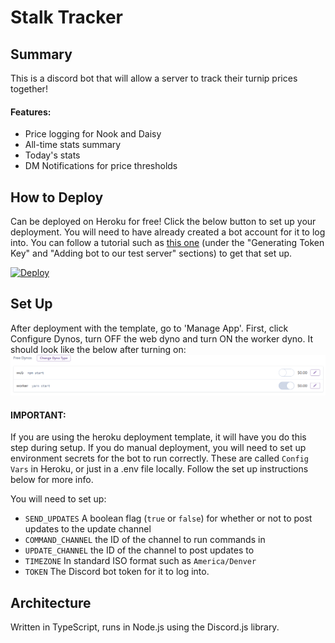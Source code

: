# Stalk Tracker

## Summary

This is a discord bot that will allow a server to track their turnip prices together!

#### Features:
+ Price logging for Nook and Daisy
+ All-time stats summary
+ Today's stats
+ DM Notifications for price thresholds

## How to Deploy

Can be deployed on Heroku for free! Click the below button to set up your deployment. You will need to have already created a bot account for it to log into. You can follow a tutorial such as [this one](https://medium.com/davao-js/2019-tutorial-creating-your-first-simple-discord-bot-47fc836a170b) (under the "Generating Token Key" and "Adding bot to our test server" sections) to get that set up.

[![Deploy](https://www.herokucdn.com/deploy/button.svg)](https://heroku.com/deploy)

## Set Up

After deployment with the template, go to 'Manage App'. First, click Configure Dynos, turn OFF the web dyno and turn ON the worker dyno. It should look like the below after turning on:
![heroku dynos with web off and worker on](./docs/dynos.png)

#### IMPORTANT: 
If you are using the heroku deployment template, it will have you do this step during setup. If you do manual deployment, you will need to set up environment secrets for the bot to run correctly. These are called `Config Vars` in Heroku, or just in a .env file locally. Follow the set up instructions below for more info.

You will need to set up:
+ `SEND_UPDATES` A boolean flag (`true` or `false`) for whether or not to post updates to the update channel
+ `COMMAND_CHANNEL` the ID of the channel to run commands in
+ `UPDATE_CHANNEL` the ID of the channel to post updates to 
+ `TIMEZONE` In standard ISO format such as `America/Denver`
+ `TOKEN` The Discord bot token for it to log into.



  
## Architecture

Written in TypeScript, runs in Node.js using the Discord.js library.


